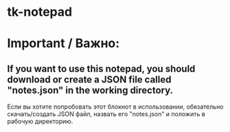 # tk-notepad
# Important / Важно:
If you want to use this notepad, you should download or create a JSON file called "notes.json" in the working directory.
---------
Если вы хотите попробовать этот блокнот в использовании, обязательно скачать/создать JSON файл, назвать его "notes.json" и положить в рабочую директорию.
